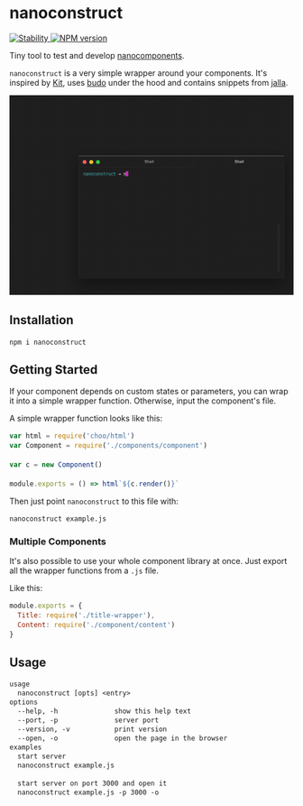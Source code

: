 # nanoconstruct
<a href="https://nodejs.org/api/documentation.html#documentation_stability_index">
  <img src="https://img.shields.io/badge/stability-experimental-orange.svg?style=flat-square" alt="Stability"/>
</a>
<a href="https://www.npmjs.com/package/nanoconstruct">
  <img src="https://img.shields.io/npm/v/nanoconstruct.svg?style=flat-square" alt="NPM version"/>
</a>

Tiny tool to test and develop [nanocomponents](https://github.com/choojs/nanocomponent).

`nanoconstruct` is a very simple wrapper around your components. It's inspired by [Kit](https://github.com/c8r/kit), uses [budo](https://github.com/mattdesl/budo) under the hood and contains snippets from [jalla](https://github.com/jallajs/jalla).

![Demo of nanoconstruct](demo.gif)

## Installation
```
npm i nanoconstruct
```

## Getting Started
If your component depends on custom states or parameters, you can wrap it into a simple wrapper function. Otherwise, input the component's file.

A simple wrapper function looks like this:
```javascript
var html = require('choo/html')
var Component = require('./components/component')

var c = new Component()

module.exports = () => html`${c.render()}`
```
Then just point `nanoconstruct` to this file with:
```
nanoconstruct example.js
```

### Multiple Components
It's also possible to use your whole component library at once. Just export all the wrapper functions from a `.js` file.

Like this:
```javascript
module.exports = {
  Title: require('./title-wrapper'),
  Content: require('./component/content')
}
```

## Usage
```
usage
  nanoconstruct [opts] <entry>
options
  --help, -h              show this help text
  --port, -p              server port
  --version, -v           print version
  --open, -o              open the page in the browser
examples
  start server
  nanoconstruct example.js

  start server on port 3000 and open it
  nanoconstruct example.js -p 3000 -o
```
